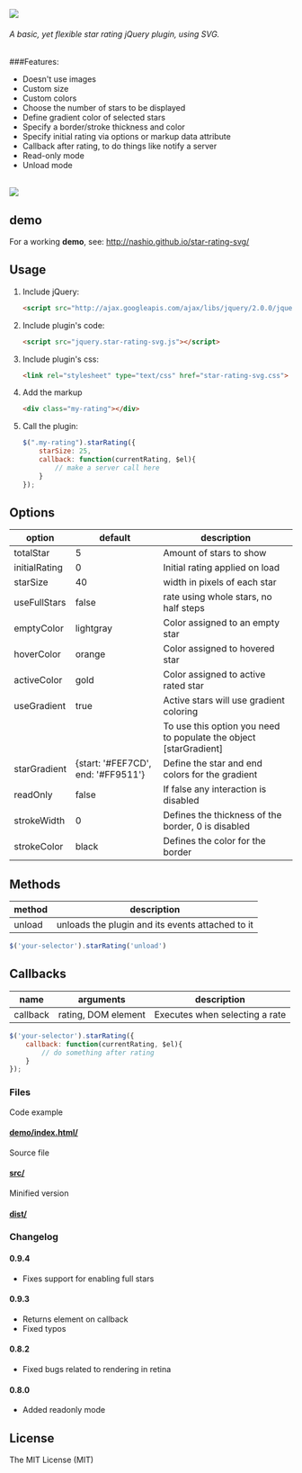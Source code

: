 
![](http://nashio.github.io/star-rating-svg/demo/img/star-rating-svg-logo.png)

###### A basic, yet flexible star rating jQuery plugin, using SVG.

###Features:
* Doesn't use images
* Custom size
* Custom colors
* Choose the number of stars to be displayed
* Define gradient color of selected stars
* Specify a border/stroke thickness and color
* Specify initial rating via options or markup data attribute
* Callback after rating, to do things like notify a server
* Read-only mode
* Unload mode


<br/>![](http://ignaciochavez.com/files/star-rating/stars-rating-demo.jpg)

## demo

For a working **demo**, see:
http://nashio.github.io/star-rating-svg/

## Usage

1. Include jQuery:

	```html
	<script src="http://ajax.googleapis.com/ajax/libs/jquery/2.0.0/jquery.min.js"></script>
	```

2. Include plugin's code:

	```html
	<script src="jquery.star-rating-svg.js"></script>
	```

2. Include plugin's css:

	```html
    <link rel="stylesheet" type="text/css" href="star-rating-svg.css">
	```

3. Add the markup

    ```html
    <div class="my-rating"></div>
    ```

4. Call the plugin:

    ```javascript
    $(".my-rating").starRating({
        starSize: 25,
        callback: function(currentRating, $el){
            // make a server call here
        }
    });
    ```

## Options

| option  | default  | description  |
|---|---|---|
| totalStar  | 5  | Amount of stars to show  |
| initialRating | 0 | Initial rating applied on load |
| starSize | 40 | width in pixels of each star |
| useFullStars | false | rate using whole stars, no half steps |
| emptyColor | lightgray | Color assigned to an empty star |
| hoverColor | orange | Color assigned to hovered star |
| activeColor | gold | Color assigned to active rated star |
| useGradient | true | Active stars will use gradient coloring |
| | | To use this option you need to populate the object [starGradient] |
| starGradient | {start: '#FEF7CD', end: '#FF9511'} | Define the star and end colors for the gradient |
| readOnly | false | If false any interaction is disabled |
| strokeWidth | 0 | Defines the thickness of the border, 0 is disabled |
| strokeColor | black | Defines the color for the border |

## Methods

| method | description  |
|---|---|
| unload | unloads the plugin and its events attached to it |
```javascript
$('your-selector').starRating('unload')
```

## Callbacks

| name | arguments | description |
|---|---|---|
| callback | rating, DOM element | Executes when selecting a rate |
```javascript
$('your-selector').starRating({
    callback: function(currentRating, $el){
    	// do something after rating
    }
});
```



### Files

Code example

#### [demo/index.html/](https://github.com/nashio/star-rating-svg/blob/master/demo/index.html "code examples")

Source file

#### [src/](https://github.com/nashio/star-rating-svg/tree/master/src "source file")

Minified version

#### [dist/](https://github.com/nashio/star-rating-svg/tree/master/dist "build files")

### Changelog

#### 0.9.4
- Fixes support for enabling full stars

#### 0.9.3
- Returns element on callback
- Fixed typos

#### 0.8.2
- Fixed bugs related to rendering in retina

#### 0.8.0
- Added readonly mode



License
------------
The MIT License (MIT)
